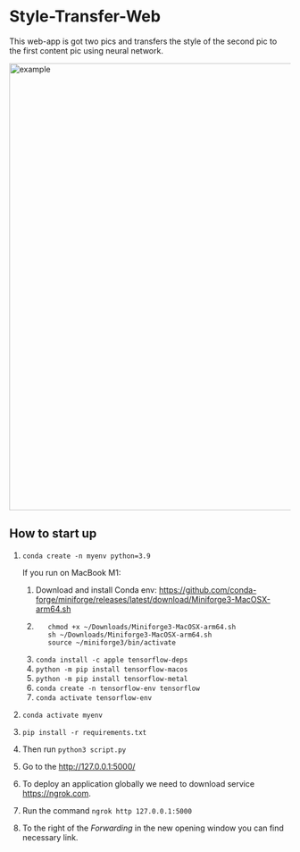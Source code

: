 # Style-Transfer-Web

This web-app is got two pics and transfers the style of the second pic to the first content pic using neural network. 

<img width="800" alt="example" src="https://user-images.githubusercontent.com/64747198/209483676-c990e832-5fdd-4e8a-893b-b7fe8affac36.png">

## How to start up

1. ```conda create -n myenv python=3.9```
      
      If you run on MacBook M1:
      1) Download and install Conda env:
          https://github.com/conda-forge/miniforge/releases/latest/download/Miniforge3-MacOSX-arm64.sh
      2) ```
            chmod +x ~/Downloads/Miniforge3-MacOSX-arm64.sh
            sh ~/Downloads/Miniforge3-MacOSX-arm64.sh
            source ~/miniforge3/bin/activate
         ```
      3) ```conda install -c apple tensorflow-deps```
      4) ```python -m pip install tensorflow-macos```
      5) ```python -m pip install tensorflow-metal```
      6) ```conda create -n tensorflow-env tensorflow```
      7) ```conda activate tensorflow-env```

2. ```conda activate myenv```
3. ```pip install -r requirements.txt```
4. Then run ```python3 script.py```
5. Go to the http://127.0.0.1:5000/
6. To deploy an application globally we need to download service https://ngrok.com.
7. Run the command ```ngrok http 127.0.0.1:5000```
8. To the right of the *Forwarding* in the new opening window you can find necessary link.
